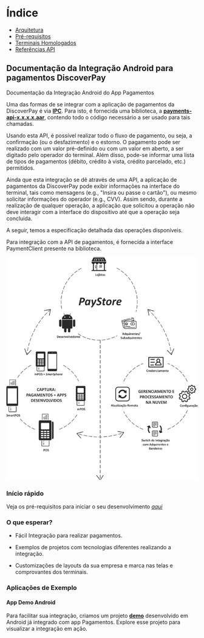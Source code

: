# Índice
- [Arquitetura](docs/architecture.md)
- [Pré-requisitos](docs/prerequisites.md)
- [Terminais Homologados](docs/pos.md)
- [Referências API](docs/api/README.md)


## Documentação da Integração Android para pagamentos DiscoverPay
Documentação da Integração Android do App Pagamentos

Uma das formas de se integrar com a aplicação de pagamentos da DiscoverPay é via [**IPC**](https://developer.android.com/guide/components/aidl.html). Para isto, é fornecida uma biblioteca, a [**payments-api-x.x.x.x.aar**](https://github.com/Discover-Pay/payments-api-demo-android/tree/main/app/aars), contendo todo o código necessário a ser usado para tais chamadas.

Usando esta API, é possível realizar todo o fluxo de pagamento, ou seja, a confirmação (ou o desfazimento) e o estorno. O pagamento pode ser realizado com um valor pré-definido ou com um valor em aberto, a ser digitado pelo operador do terminal. Além disso, pode-se informar uma lista de tipos de pagamentos (débito, crédito à vista, crédito parcelado, etc.) permitidos.

Ainda que esta integração se dê através de uma API, a aplicação de pagamentos da DiscoverPay pode exibir informações na interface do terminal, tais como mensagens (e.g., "Insira ou passe o cartão"), ou mesmo solicitar informações do operador (e.g., CVV). Assim sendo, durante a realização de qualquer operação, a aplicação que solicitou a operação não deve interagir com a interface do dispositivo até que a operação seja concluída.

A seguir, temos a especificação detalhada das operações disponíveis.

Para integração com a API de pagamentos, é fornecida a interface PaymentClient presente na biblioteca.


![Default](https://github.com/Discover-Pay/payments-api-docs-android/blob/main/assets/paystore.png)


### Início rápido
Veja os pré-requisitos para iniciar o seu desenvolvimento [*aqui*](docs/prerequisites.md)

### O que esperar?
* Fácil Integração para realizar pagamentos.

* Exemplos de projetos com tecnologias diferentes realizando a integração.

* Customizações de layouts da sua empresa e marca nas telas e comprovantes dos terminais.

### Aplicações de Exemplo
#### App Demo Android

Para facilitar sua integração, criamos um projeto [**demo**](https://github.com/Discover-Pay/payments-api-demo-android) desenvolvido em Android já integrado com app Pagamentos. Explore esse projeto para visualizar a integração em ação.
